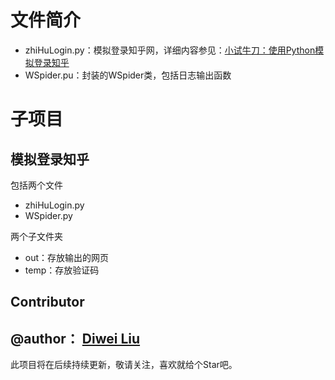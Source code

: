 # 文件简介

- zhiHuLogin.py：模拟登录知乎网，详细内容参见：[小试牛刀：使用Python模拟登录知乎](http://www.csuldw.com/2016/11/05/2016-11-05-simulate-zhihu-login/)
- WSpider.pu：封装的WSpider类，包括日志输出函数

# 子项目

## 模拟登录知乎

包括两个文件

- zhiHuLogin.py
- WSpider.py

两个子文件夹

- out：存放输出的网页
- temp：存放验证码

## Contributor

@author： [Diwei Liu](http://www.csuldw.com/about/)
---

此项目将在后续持续更新，敬请关注，喜欢就给个Star吧。